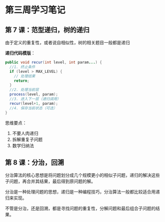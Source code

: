 # 第三周学习笔记



## 第 7 课：范型递归，树的递归

由于定义的重复性，或者说自相似性，树的相关题目一般都是递归

**递归代码模版**：

```java
public void recur(int level, int param...) {
  //1. 终止条件
  if (level > MAX_LEVEL) {
    // 处理结果
    return;
  }
  //2. 处理当前层
  process(level, param);
  //3. 进入下一层（递归调用）
  recur(level+1, param);
  //4. 保存当前状态（可选）
}
```



思维要点：

1. 不要人肉递归
2. 拆解重复子问题
3. 数学归纳法



## 第 8 课：分治，回溯

分治算法的核心思想是将问题划分成几个规模更小的相似子问题，递归的解决这些子问题，再合并其结果，最后得到原问题的解。

分治是一种处理问题的思想，递归是一种编程技巧，分治算法一般都比较适合用递归来实现。

不管是分治，还是回溯，都是寻找问题的重复性，分解问题和最后组合子问题的结果。





